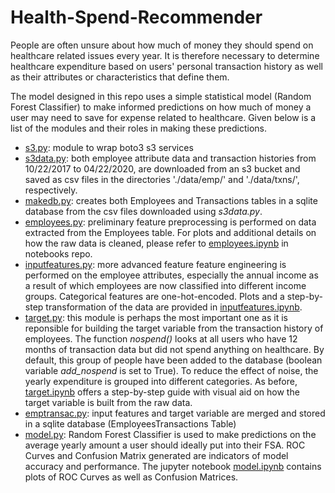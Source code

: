 # Health-Spend-Recommender

People are often unsure about how much of money they
should spend on healthcare related issues every year.
It is therefore necessary to determine healthcare expenditure
based on users' personal transaction history as well as their attributes or
characteristics that define them.

The model designed in this repo uses a simple statistical model (Random Forest Classifier) to
make informed predictions on how much of money a user may need to save for
expense related to healthcare. Given below is a list of the modules and their
roles in making these predictions.

- [s3.py](https://github.com/skhan1020/health-spend-recommender/blob/master/s3.py): module to wrap boto3 s3 services
- [s3data.py](https://github.com/skhan1020/health-spend-recommender/blob/master/s3data.py): both employee attribute data and transaction
  histories from 10/22/2017 to 04/22/2020, are downloaded from an s3 bucket and saved as csv
  files in the directories './data/emp/' and './data/txns/', respectively.
- [makedb.py](https://github.com/skhan1020/health-spend-recommender/blob/master/makedb.py): creates both Employees and Transactions tables in a sqlite
  database from the csv files downloaded using *s3data.py*.
- [employees.py](https://github.com/skhan1020/health-spend-recommender/blob/master/employees.py): preliminary feature preprocessing is performed on data extracted from the
  Employees table. For plots and additional details on how the raw data is
  cleaned, please refer to [employees.ipynb](https://github.com/skhan1020/health-spend-recommender/tree/master/notebooks) in notebooks repo.
- [inputfeatures.py](https://github.com/skhan1020/health-spend-recommender/blob/master/inputfeatures.py): more advanced feature feature engineering is performed
  on the employee attributes, especially the annual income as a result of which employees are now classified
  into different income groups. Categorical features are
  one-hot-encoded. Plots and a step-by-step transformation of the data are
  provided in [inputfeatures.ipynb](https://github.com/skhan1020/health-spend-recommender/blob/master/notebooks/inputfeatures.ipynb).
- [target.py](https://github.com/skhan1020/health-spend-recommender/blob/master/target.py): this module is perhaps the most important one as it is
  reponsible for building the target variable from the transaction history of
  employees. The function *nospend()* looks at all users who have 12 months of transaction data but did not spend anything on healthcare. 
  By default,  this group of people have been added to the database (boolean variable *add_nospend* is set to True). 
  To reduce the effect of noise, the yearly expenditure is grouped
  into different categories. As before, [target.ipynb](https://github.com/skhan1020/health-spend-recommender/blob/master/notebooks/target.ipynb) offers a step-by-step
  guide with visual aid on how the target variable is built from the raw data.
- [emptransac.py](https://github.com/skhan1020/health-spend-recommender/blob/master/emptransac.py): input features and target variable are merged and stored in a sqlite database (EmployeesTransactions Table)
- [model.py](https://github.com/skhan1020/health-spend-recommender/blob/master/model.py): Random Forest Classifier is used to make predictions on the
  average yearly amount a user should ideally put into their FSA. ROC Curves
  and Confusion Matrix generated are indicators of model accuracy and performance.
  The jupyter notebook [model.ipynb](https://github.com/skhan1020/health-spend-recommender/blob/master/notebooks/model.ipynb) contains plots of ROC Curves as well as Confusion Matrices.

